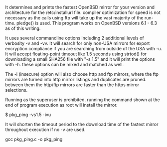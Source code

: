 It determines and prints the fastest OpenBSD mirror for your version and architecture for the /etc/installurl file. compiler optimization for speed is not necessary as the calls using ftp will take up the vast majority of the run-time. pledge() is used. This program works on OpenBSD versions 6.1 - 6.3 as of this writing.

It uses several commandline options including 2 additional levels of verbosity -v and -vv. It will search for only non-USA mirrors for export encryption compliance if you are searching from outside of the USA with -u. It will accept floating-point timeout like 1.5 seconds using strtod() for downloading a small SHA256 file with "-s 1.5" and it will print the options with -h. these options can be mixed and matched as well.

The -i (insecure) option will also choose http and ftp mirrors, where the ftp mirrors are turned into http mirror listings and duplicates are pruned. between them the http/ftp mirrors are faster than the https mirror selections.

Running as the superuser is prohibited. running the command shown at the end of program execution as root will install the mirror.

$ pkg_ping -vs1.5 -ivu

It will shorten the timeout period to the download time of the fastest mirror throughout execution if no -v are used.

gcc pkg_ping.c -o pkg_ping
